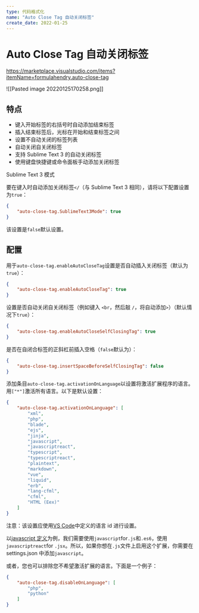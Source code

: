 ```yaml
---
type: 代码格式化
name: "Auto Close Tag 自动关闭标签"
create_date: 2022-01-25
---
```



# Auto Close Tag 自动关闭标签

https://marketplace.visualstudio.com/items?itemName=formulahendry.auto-close-tag

![[Pasted image 20220125170258.png]]

## 特点
-   键入开始标签的右括号时自动添加结束标签
-   插入结束标签后，光标在开始和结束标签之间
-   设置不自动关闭的标签列表
-   自动关闭自关闭标签
-   支持 Sublime Text 3 的自动关闭标签
-   使用键盘快捷键或命令面板手动添加关闭标签

Sublime Text 3 模式

要在键入时自动添加关闭标签`</`（与 Sublime Text 3 相同），请将以下配置设置为`true`：

```json
{
    "auto-close-tag.SublimeText3Mode": true
}
```

该设置是`false`默认设置。

## 配置

用于`auto-close-tag.enableAutoCloseTag`设置是否自动插入关闭标签（默认为`true`）：

```json
{
    "auto-close-tag.enableAutoCloseTag": true
}
```

设置是否自动关闭自关闭标签（例如键入 `<br`，然后敲 `/`，将自动添加`>`）（默认情况下`true`）：

```json
{
    "auto-close-tag.enableAutoCloseSelfClosingTag": true
}
```

是否在自闭合标签的正斜杠前插入空格（`false`默认为）：

```json
{
    "auto-close-tag.insertSpaceBeforeSelfClosingTag": false
}
```

添加条目`auto-close-tag.activationOnLanguage`以设置将激活扩展程序的语言。用`["*"]`激活所有语言。以下是默认设置：

```json
{
    "auto-close-tag.activationOnLanguage": [
        "xml",
        "php",
        "blade",
        "ejs",
        "jinja",
        "javascript",
        "javascriptreact",
        "typescript",
        "typescriptreact",
        "plaintext",
        "markdown",
        "vue",
        "liquid",
        "erb",
        "lang-cfml",
        "cfml",
        "HTML (Eex)"
    ]
}
```

注意：该设置应使用[VS Code](https://github.com/Microsoft/vscode/tree/master/extensions)中定义的语言 id 进行设置。

以[javascript 定义](https://github.com/Microsoft/vscode/blob/master/extensions/javascript/package.json)为例，我们需要使用`javascript`for`.js`和`.es6`，使用`javascriptreact`for `.jsx`。所以，如果你想在`.js`文件上启用这个扩展，你需要在 settings.json 中添加`javascript`。

或者，您也可以排除您不希望激活扩展的语言。下面是一个例子：

```json
{
    "auto-close-tag.disableOnLanguage": [
        "php",
        "python"
    ]
}
```
